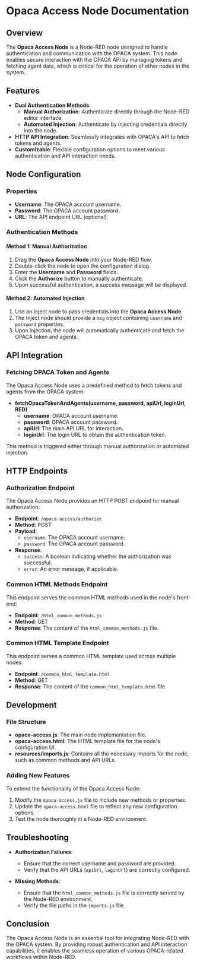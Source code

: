 
# Opaca Access Node Documentation

## Overview

The **Opaca Access Node** is a Node-RED node designed to handle authentication and communication with the OPACA system. This node enables secure interaction with the OPACA API by managing tokens and fetching agent data, which is critical for the operation of other nodes in the system.

## Features

- **Dual Authentication Methods**: 
  - **Manual Authorization**: Authenticate directly through the Node-RED editor interface.
  - **Automated Injection**: Authenticate by injecting credentials directly into the node.
- **HTTP API Integration**: Seamlessly integrates with OPACA's API to fetch tokens and agents.
- **Customizable**: Flexible configuration options to meet various authentication and API interaction needs.

## Node Configuration

### Properties

- **Username**: The OPACA account username.
- **Password**: The OPACA account password.
- **URL**: The API endpoint URL (optional).

### Authentication Methods

#### Method 1: Manual Authorization

1. Drag the **Opaca Access Node** into your Node-RED flow.
2. Double-click the node to open the configuration dialog.
3. Enter the **Username** and **Password** fields.
4. Click the **Authorize** button to manually authenticate.
5. Upon successful authentication, a success message will be displayed.

#### Method 2: Automated Injection

1. Use an Inject node to pass credentials into the **Opaca Access Node**.
2. The Inject node should provide a `msg` object containing `username` and `password` properties.
3. Upon injection, the node will automatically authenticate and fetch the OPACA token and agents.

## API Integration

### Fetching OPACA Token and Agents

The Opaca Access Node uses a predefined method to fetch tokens and agents from the OPACA system:

- **fetchOpacaTokenAndAgents(username, password, apiUrl, loginUrl, RED)**
  - **username**: OPACA account username.
  - **password**: OPACA account password.
  - **apiUrl**: The main API URL for interaction.
  - **loginUrl**: The login URL to obtain the authentication token.

This method is triggered either through manual authorization or automated injection.

## HTTP Endpoints

### Authorization Endpoint

The Opaca Access Node provides an HTTP POST endpoint for manual authorization:

- **Endpoint**: `/opaca-access/authorize`
- **Method**: POST
- **Payload**:
  - `username`: The OPACA account username.
  - `password`: The OPACA account password.
- **Response**:
  - `success`: A boolean indicating whether the authorization was successful.
  - `error`: An error message, if applicable.

### Common HTML Methods Endpoint

This endpoint serves the common HTML methods used in the node's front-end:

- **Endpoint**: `/html_common_methods.js`
- **Method**: GET
- **Response**: The content of the `html_common_methods.js` file.

### Common HTML Template Endpoint

This endpoint serves a common HTML template used across multiple nodes:

- **Endpoint**: `/common_html_template.html`
- **Method**: GET
- **Response**: The content of the `common_html_template.html` file.

## Development

### File Structure

- **opaca-access.js**: The main node implementation file.
- **opaca-access.html**: The HTML template file for the node's configuration UI.
- **resources/imports.js**: Contains all the necessary imports for the node, such as common methods and API URLs.

### Adding New Features

To extend the functionality of the Opaca Access Node:
1. Modify the `opaca-access.js` file to include new methods or properties.
2. Update the `opaca-access.html` file to reflect any new configuration options.
3. Test the node thoroughly in a Node-RED environment.

## Troubleshooting

- **Authorization Failures**:
  - Ensure that the correct username and password are provided.
  - Verify that the API URLs (`apiUrl`, `loginUrl`) are correctly configured.
  
- **Missing Methods**:
  - Ensure that the `html_common_methods.js` file is correctly served by the Node-RED environment.
  - Verify the file paths in the `imports.js` file.

## Conclusion

The Opaca Access Node is an essential tool for integrating Node-RED with the OPACA system. By providing robust authentication and API interaction capabilities, it enables the seamless operation of various OPACA-related workflows within Node-RED.
